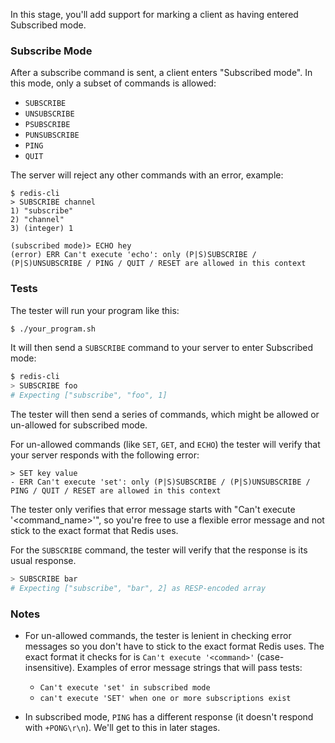 In this stage, you'll add support for marking a client as having entered Subscribed mode.

### Subscribe Mode

After a subscribe command is sent, a client enters "Subscribed mode". In this mode, only a subset of commands is allowed:

- `SUBSCRIBE`
- `UNSUBSCRIBE`
- `PSUBSCRIBE`
- `PUNSUBSCRIBE`
- `PING`
- `QUIT`

The server will reject any other commands with an error, example:

```
$ redis-cli
> SUBSCRIBE channel
1) "subscribe"
2) "channel"
3) (integer) 1

(subscribed mode)> ECHO hey
(error) ERR Can't execute 'echo': only (P|S)SUBSCRIBE / (P|S)UNSUBSCRIBE / PING / QUIT / RESET are allowed in this context
```

### Tests

The tester will  run your program like this:

```bash
$ ./your_program.sh
```

It will then send a `SUBSCRIBE` command to your server to enter Subscribed mode:

```bash
$ redis-cli
> SUBSCRIBE foo
# Expecting ["subscribe", "foo", 1]
```

The tester will then send a series of commands, which might be allowed or un-allowed for subscribed mode.

For un-allowed commands (like `SET`, `GET`, and `ECHO`) the tester will verify that your server responds with the following error:

```
> SET key value
- ERR Can't execute 'set': only (P|S)SUBSCRIBE / (P|S)UNSUBSCRIBE / PING / QUIT / RESET are allowed in this context 
```

The tester only verifies that error message starts with "Can't execute '<command_name>'", so you're free to use a flexible error message and not stick to the exact format that Redis uses.

For the `SUBSCRIBE` command, the tester will verify that the response is its usual response.
```bash
> SUBSCRIBE bar
# Expecting ["subscribe", "bar", 2] as RESP-encoded array
```

### Notes

- For un-allowed commands, the tester is lenient in checking error messages so you don't have to stick to the exact format Redis uses. The exact format it checks for is `Can't execute '<command>'` (case-insensitive). Examples of error message strings that will pass tests: 
    - `Can't execute 'set' in subscribed mode`
    - `can't execute 'SET' when one or more subscriptions exist`

- In subscribed mode, `PING` has a different response (it doesn't respond with `+PONG\r\n`). We'll get to this in later stages. 